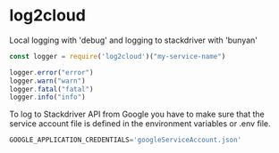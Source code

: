 # log2cloud
Local logging with 'debug' and logging to stackdriver with 'bunyan'

```javascript
const logger = require('log2cloud')("my-service-name")

logger.error("error")
logger.warn("warn")
logger.fatal("fatal")
logger.info("info")
```

To log to Stackdriver API from Google you have to make sure that the service account file is defined in the environment variables or .env file.
```javascript
GOOGLE_APPLICATION_CREDENTIALS='googleServiceAccount.json' 
```
